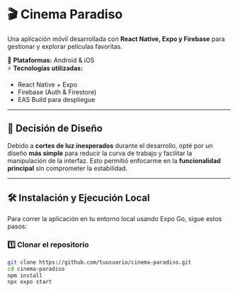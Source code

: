 # 🎬 Cinema Paradiso  

Una aplicación móvil desarrollada con **React Native, Expo y Firebase** para gestionar y explorar películas favoritas.  

📱 **Plataformas:** Android & iOS  
⚡ **Tecnologías utilizadas:**  
- React Native + Expo  
- Firebase (Auth & Firestore)  
- EAS Build para despliegue  

---

## 🎨 Decisión de Diseño  

Debido a **cortes de luz inesperados** durante el desarrollo, opté por un diseño **más simple** para reducir la curva de trabajo y facilitar la manipulación de la interfaz. Esto permitió enfocarme en la **funcionalidad principal** sin comprometer la estabilidad.  

---

## 🛠 Instalación y Ejecución Local  

Para correr la aplicación en tu entorno local usando Expo Go, sigue estos pasos:  

### 1️⃣ **Clonar el repositorio**  
```sh
git clone https://github.com/tuusuario/cinema-paradiso.git
cd cinema-paradiso
npm install
npx expo start

